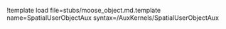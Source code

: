 !template load file=stubs/moose_object.md.template name=SpatialUserObjectAux syntax=/AuxKernels/SpatialUserObjectAux